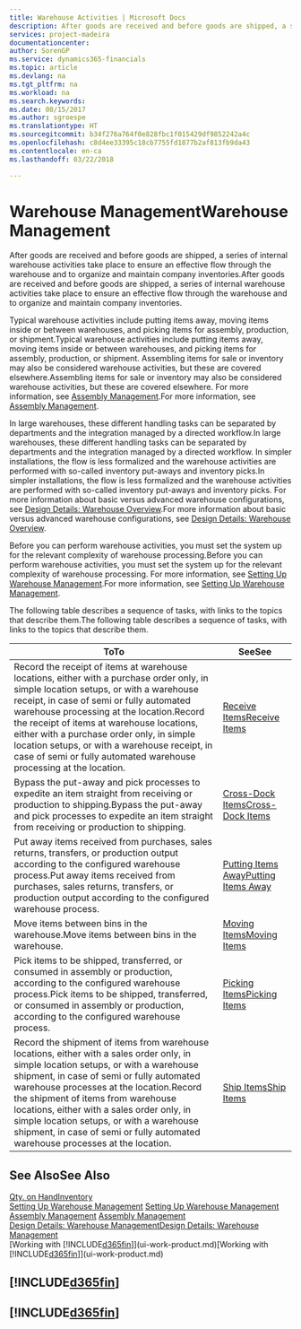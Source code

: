 ```yaml
---
title: Warehouse Activities | Microsoft Docs
description: After goods are received and before goods are shipped, a series of internal warehouse activities take place to ensure an effective flow through the warehouse and to organize and maintain company inventories.
services: project-madeira
documentationcenter: 
author: SorenGP
ms.service: dynamics365-financials
ms.topic: article
ms.devlang: na
ms.tgt_pltfrm: na
ms.workload: na
ms.search.keywords: 
ms.date: 08/15/2017
ms.author: sgroespe
ms.translationtype: HT
ms.sourcegitcommit: b34f276a764f0e828fbc1f015429df9852242a4c
ms.openlocfilehash: c8d4ee33395c18cb7755fd1877b2af813fb9da43
ms.contentlocale: en-ca
ms.lasthandoff: 03/22/2018

---
```

# <a name="warehouse-management"></a><span data-ttu-id="d44ce-103">Warehouse Management</span><span class="sxs-lookup"><span data-stu-id="d44ce-103">Warehouse Management</span></span>
<span data-ttu-id="d44ce-104">After goods are received and before goods are shipped, a series of internal warehouse activities take place to ensure an effective flow through the warehouse and to organize and maintain company inventories.</span><span class="sxs-lookup"><span data-stu-id="d44ce-104">After goods are received and before goods are shipped, a series of internal warehouse activities take place to ensure an effective flow through the warehouse and to organize and maintain company inventories.</span></span>

<span data-ttu-id="d44ce-105">Typical warehouse activities include putting items away, moving items inside or between warehouses, and picking items for assembly, production, or shipment.</span><span class="sxs-lookup"><span data-stu-id="d44ce-105">Typical warehouse activities include putting items away, moving items inside or between warehouses, and picking items for assembly, production, or shipment.</span></span> <span data-ttu-id="d44ce-106">Assembling items for sale or inventory may also be considered warehouse activities, but these are covered elsewhere.</span><span class="sxs-lookup"><span data-stu-id="d44ce-106">Assembling items for sale or inventory may also be considered warehouse activities, but these are covered elsewhere.</span></span> <span data-ttu-id="d44ce-107">For more information, see [Assembly Management](assembly-assemble-items.md).</span><span class="sxs-lookup"><span data-stu-id="d44ce-107">For more information, see [Assembly Management](assembly-assemble-items.md).</span></span>  

<span data-ttu-id="d44ce-108">In large warehouses, these different handling tasks can be separated by departments and the integration managed by a directed workflow.</span><span class="sxs-lookup"><span data-stu-id="d44ce-108">In large warehouses, these different handling tasks can be separated by departments and the integration managed by a directed workflow.</span></span> <span data-ttu-id="d44ce-109">In simpler installations, the flow is less formalized and the warehouse activities are performed with so-called inventory put-aways and inventory picks.</span><span class="sxs-lookup"><span data-stu-id="d44ce-109">In simpler installations, the flow is less formalized and the warehouse activities are performed with so-called inventory put-aways and inventory picks.</span></span> <span data-ttu-id="d44ce-110">For more information about basic versus advanced warehouse configurations, see [Design Details: Warehouse Overview](design-details-warehouse-overview.md).</span><span class="sxs-lookup"><span data-stu-id="d44ce-110">For more information about basic versus advanced warehouse configurations, see [Design Details: Warehouse Overview](design-details-warehouse-overview.md).</span></span>

<span data-ttu-id="d44ce-111">Before you can perform warehouse activities, you must set the system up for the relevant complexity of warehouse processing.</span><span class="sxs-lookup"><span data-stu-id="d44ce-111">Before you can perform warehouse activities, you must set the system up for the relevant complexity of warehouse processing.</span></span> <span data-ttu-id="d44ce-112">For more information, see [Setting Up Warehouse Management](warehouse-setup-warehouse.md).</span><span class="sxs-lookup"><span data-stu-id="d44ce-112">For more information, see [Setting Up Warehouse Management](warehouse-setup-warehouse.md).</span></span>

 <span data-ttu-id="d44ce-113">The following table describes a sequence of tasks, with links to the topics that describe them.</span><span class="sxs-lookup"><span data-stu-id="d44ce-113">The following table describes a sequence of tasks, with links to the topics that describe them.</span></span>   

|<span data-ttu-id="d44ce-114">**To**</span><span class="sxs-lookup"><span data-stu-id="d44ce-114">**To**</span></span>|<span data-ttu-id="d44ce-115">**See**</span><span class="sxs-lookup"><span data-stu-id="d44ce-115">**See**</span></span>|  
|------------|-------------|  
|<span data-ttu-id="d44ce-116">Record the receipt of items at warehouse locations, either with a purchase order only, in simple location setups, or with a warehouse receipt, in case of semi or fully automated warehouse processing at the location.</span><span class="sxs-lookup"><span data-stu-id="d44ce-116">Record the receipt of items at warehouse locations, either with a purchase order only, in simple location setups, or with a warehouse receipt, in case of semi or fully automated warehouse processing at the location.</span></span>|[<span data-ttu-id="d44ce-117">Receive Items</span><span class="sxs-lookup"><span data-stu-id="d44ce-117">Receive Items</span></span>](warehouse-how-receive-items.md)|
|<span data-ttu-id="d44ce-118">Bypass the put-away and pick processes to expedite an item straight from receiving or production to shipping.</span><span class="sxs-lookup"><span data-stu-id="d44ce-118">Bypass the put-away and pick processes to expedite an item straight from receiving or production to shipping.</span></span>|[<span data-ttu-id="d44ce-119">Cross-Dock Items</span><span class="sxs-lookup"><span data-stu-id="d44ce-119">Cross-Dock Items</span></span>](warehouse-how-to-cross-dock-items.md)|    
|<span data-ttu-id="d44ce-120">Put away items received from purchases, sales returns, transfers, or production output according to the configured warehouse process.</span><span class="sxs-lookup"><span data-stu-id="d44ce-120">Put away items received from purchases, sales returns, transfers, or production output according to the configured warehouse process.</span></span>|[<span data-ttu-id="d44ce-121">Putting Items Away</span><span class="sxs-lookup"><span data-stu-id="d44ce-121">Putting Items Away</span></span>](warehouse-put-away-items.md)|
|<span data-ttu-id="d44ce-122">Move items between bins in the warehouse.</span><span class="sxs-lookup"><span data-stu-id="d44ce-122">Move items between bins in the warehouse.</span></span>|[<span data-ttu-id="d44ce-123">Moving Items</span><span class="sxs-lookup"><span data-stu-id="d44ce-123">Moving Items</span></span>](warehouse-move-items.md)|
|<span data-ttu-id="d44ce-124">Pick items to be shipped, transferred, or consumed in assembly or production, according to the configured warehouse process.</span><span class="sxs-lookup"><span data-stu-id="d44ce-124">Pick items to be shipped, transferred, or consumed in assembly or production, according to the configured warehouse process.</span></span>|[<span data-ttu-id="d44ce-125">Picking Items</span><span class="sxs-lookup"><span data-stu-id="d44ce-125">Picking Items</span></span>](warehouse-pick-items.md)|
|<span data-ttu-id="d44ce-126">Record the shipment of items from warehouse locations, either with a sales order only, in simple location setups, or with a warehouse shipment, in case of semi or fully automated warehouse processes at the location.</span><span class="sxs-lookup"><span data-stu-id="d44ce-126">Record the shipment of items from warehouse locations, either with a sales order only, in simple location setups, or with a warehouse shipment, in case of semi or fully automated warehouse processes at the location.</span></span>|[<span data-ttu-id="d44ce-127">Ship Items</span><span class="sxs-lookup"><span data-stu-id="d44ce-127">Ship Items</span></span>](warehouse-how-ship-items.md)|  

## <a name="see-also"></a><span data-ttu-id="d44ce-128">See Also</span><span class="sxs-lookup"><span data-stu-id="d44ce-128">See Also</span></span>  
[<span data-ttu-id="d44ce-129">Qty. on Hand</span><span class="sxs-lookup"><span data-stu-id="d44ce-129">Inventory</span></span>](inventory-manage-inventory.md)  
<span data-ttu-id="d44ce-130">[Setting Up Warehouse Management](warehouse-setup-warehouse.md)   </span><span class="sxs-lookup"><span data-stu-id="d44ce-130">[Setting Up Warehouse Management](warehouse-setup-warehouse.md)   </span></span>  
<span data-ttu-id="d44ce-131">[Assembly Management](assembly-assemble-items.md)  </span><span class="sxs-lookup"><span data-stu-id="d44ce-131">[Assembly Management](assembly-assemble-items.md)  </span></span>  
[<span data-ttu-id="d44ce-132">Design Details: Warehouse Management</span><span class="sxs-lookup"><span data-stu-id="d44ce-132">Design Details: Warehouse Management</span></span>](design-details-warehouse-management.md)  
<span data-ttu-id="d44ce-133">[Working with [!INCLUDE[d365fin](includes/d365fin_md.md)]](ui-work-product.md)</span><span class="sxs-lookup"><span data-stu-id="d44ce-133">[Working with [!INCLUDE[d365fin](includes/d365fin_md.md)]](ui-work-product.md)</span></span>  

## [!INCLUDE[d365fin](includes/free_trial_md.md)]  
## [!INCLUDE[d365fin](includes/training_link_md.md)]

